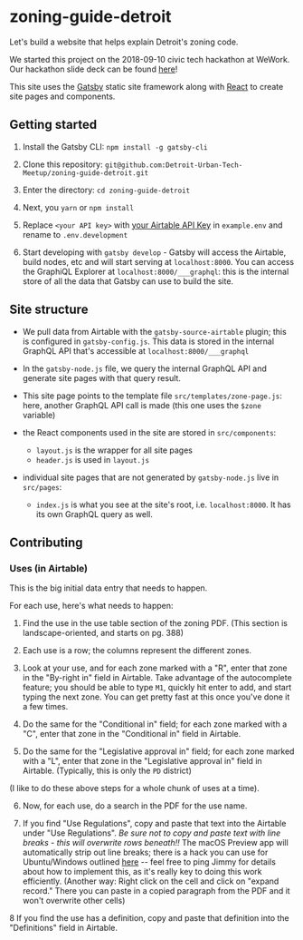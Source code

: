 # zoning-guide-detroit

Let's build a website that helps explain Detroit's zoning code.

We started this project on the 2018-09-10 civic tech hackathon at WeWork. Our hackathon slide deck can be found [here](https://docs.google.com/presentation/d/1pZMpCYmuuGy8EJjk9DJUdPwjpkRc9JUTEUQBDbnh7XU/edit#slide=id.g6099c04ea9_2_0)!

This site uses the [Gatsby](https://www.gatsbyjs.org/tutorial/) static site framework along with [React](https://reactjs.org/tutorial/tutorial.html) to create site pages and components.

## Getting started

1. Install the Gatsby CLI: `npm install -g gatsby-cli`

2. Clone this repository: `git@github.com:Detroit-Urban-Tech-Meetup/zoning-guide-detroit.git`

3. Enter the directory: `cd zoning-guide-detroit`

4. Next, you `yarn` or `npm install`

5. Replace `<your API key>` with [your Airtable API Key](https://support.airtable.com/hc/en-us/articles/219046777-How-do-I-get-my-API-key-) in `example.env` and rename to `.env.development`

6. Start developing with `gatsby develop` - Gatsby will access the Airtable, build nodes, etc and will start serving at `localhost:8000`. You can access the GraphiQL Explorer at `localhost:8000/___graphql`: this is the internal store of all the data that Gatsby can use to build the site.

## Site structure

- We pull data from Airtable with the `gatsby-source-airtable` plugin; this is configured in `gatsby-config.js`. This data is stored in the internal GraphQL API that's accessible at `localhost:8000/___graphql`

- In the `gatsby-node.js` file, we query the internal GraphQL API and generate site pages with that query result.

- This site page points to the template file `src/templates/zone-page.js`: here, another GraphQL API call is made (this one uses the `$zone` variable)

- the React components used in the site are stored in `src/components`:

  - `layout.js` is the wrapper for all site pages
  - `header.js` is used in `layout.js`

- individual site pages that are not generated by `gatsby-node.js` live in `src/pages`:

  - `index.js` is what you see at the site's root, i.e. `localhost:8000`. It has its own GraphQL query as well.

## Contributing

### Uses (in Airtable)

This is the big initial data entry that needs to happen.

For each use, here's what needs to happen:

1. Find the use in the use table section of the zoning PDF. (This section is landscape-oriented, and starts on pg. 388)

2. Each use is a row; the columns represent the different zones.

3. Look at your use, and for each zone marked with a "R", enter that zone in the "By-right in" field in Airtable. Take advantage of the autocomplete feature; you should be able to type `M1`, quickly hit enter to add, and start typing the next zone. You can get pretty fast at this once you've done it a few times.

4. Do the same for the "Conditional in" field; for each zone marked with a "C", enter that zone in the "Conditional in" field in Airtable.

5. Do the same for the "Legislative approval in" field; for each zone marked with a "L", enter that zone in the "Legislative approval in" field in Airtable. (Typically, this is only the `PD` district)

(I like to do these above steps for a whole chunk of uses at a time).

6. Now, for each use, do a search in the PDF for the use name.

7. If you find "Use Regulations", copy and paste that text into the Airtable under "Use Regulations". *Be sure not to copy and paste text with line breaks - this will overwrite rows beneath!!* The macOS Preview app will automatically strip out line breaks; there is a hack you can use for Ubuntu/Windows outlined [here](https://superuser.com/a/796341) -- feel free to ping Jimmy for details about how to implement this, as it's really key to doing this work efficiently. (Another way: Right click on the cell and click on "expand record." There you can paste in a copied paragraph from the PDF and it won't overwrite other cells)


8 If you find the use has a definition, copy and paste that definition into the "Definitions" field in Airtable.
